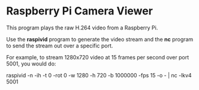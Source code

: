 Raspberry Pi Camera Viewer
==========================

This program plays the raw H.264 video from a Raspberry Pi.

Use the <b>raspivid</b> program to generate the video stream and the <b>nc</b> program to send
the stream out over a specific port.

For example, to stream 1280x720 video at 15 frames per second over port 5001, you would do:

raspivid -n -ih -t 0 -rot 0 -w 1280 -h 720 -b 1000000 -fps 15 -o - | nc -lkv4 5001